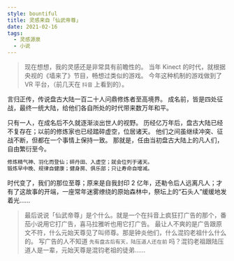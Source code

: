 ```yaml
---
style: bountiful
title: 灵感来自「仙武帝尊」
date: 2021-02-16
tags:
  - 灵感源泉
  - 小说
---
```


> 现在想想，我的灵感还是非常具有前瞻性的。
> 当年 Kinect 的时代，就根据央视的《墙来了》节目，畅想过类似的游戏。
> 今年这种机制的游戏做到了 VR 平台，（前几天在 `抖音` 上看到的）。

言归正传，传说盘古大陆一百二十人问鼎修炼者至高境界。
成名前，皆是四处征战，最终一统大陆，给他们各自所处的时代带来数万年和平。

只有一人，在成名后不久就逐渐淡出世人的视野。
历经亿万年后，盘古大陆已经不复存在；以前的修炼家也已经踏碎虚空，位居诸天。
他们之间虽继续冲突、征战不断，但都在一个事情上保持一致。
那就是，任由当初盘古大陆上的凡人们，自由繁衍至今。

```markdown
修炼精气神、羽化而登仙；碎丹田、入虚空；就会位列于诸天。
锻炼早中晚、规律自健康；健身房、俱乐部；只让寿命自增减。
```

时代变了，我们的那位至尊；原来是自我封印 2 亿年，还勒令后人远离凡人；才有了这故事的开端，一座常年迷雾缭绕的原始森林中，祭坛上的“石头人”缓缓地发着光……

> 最后说说「仙武帝尊」是个什么。就是一个在抖音上疯狂打广告的那个，番茄小说用它打广告，喜马拉雅听也用它打广告。
> 最让人不爽的是广告跟原文不符，什么元始天尊见了叫师尊。那是钟炎他们，什么混钧老祖什么什么的。
> 写广告的人不知道 `先有盘古后有天，陆压道人还在前` 吗？混钧老祖跟陆压道人是一辈，元始天尊是混钧老祖的徒弟……
 